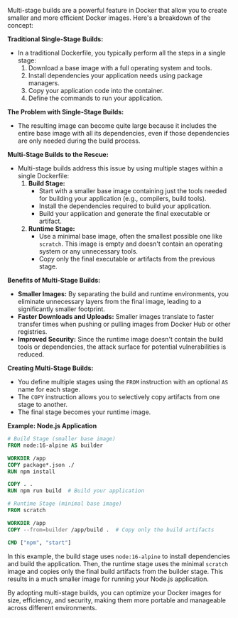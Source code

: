 Multi-stage builds are a powerful feature in Docker that allow you to create smaller and more efficient Docker images. Here's a breakdown of the concept:

**Traditional Single-Stage Builds:**

- In a traditional Dockerfile, you typically perform all the steps in a single stage:
    1. Download a base image with a full operating system and tools.
    2. Install dependencies your application needs using package managers.
    3. Copy your application code into the container.
    4. Define the commands to run your application.

**The Problem with Single-Stage Builds:**

- The resulting image can become quite large because it includes the entire base image with all its dependencies, even if those dependencies are only needed during the build process.

**Multi-Stage Builds to the Rescue:**

- Multi-stage builds address this issue by using multiple stages within a single Dockerfile:
    1. **Build Stage:**
        - Start with a smaller base image containing just the tools needed for building your application (e.g., compilers, build tools).
        - Install the dependencies required to build your application.
        - Build your application and generate the final executable or artifact.
    2. **Runtime Stage:**
        - Use a minimal base image, often the smallest possible one like `scratch`. This image is empty and doesn't contain an operating system or any unnecessary tools.
        - Copy only the final executable or artifacts from the previous stage.

**Benefits of Multi-Stage Builds:**

- **Smaller Images:** By separating the build and runtime environments, you eliminate unnecessary layers from the final image, leading to a significantly smaller footprint.
- **Faster Downloads and Uploads:** Smaller images translate to faster transfer times when pushing or pulling images from Docker Hub or other registries.
- **Improved Security:** Since the runtime image doesn't contain the build tools or dependencies, the attack surface for potential vulnerabilities is reduced.

**Creating Multi-Stage Builds:**

- You define multiple stages using the `FROM` instruction with an optional `AS` name for each stage.
- The `COPY` instruction allows you to selectively copy artifacts from one stage to another.
- The final stage becomes your runtime image.

**Example: Node.js Application**

```dockerfile
# Build Stage (smaller base image)
FROM node:16-alpine AS builder

WORKDIR /app
COPY package*.json ./
RUN npm install

COPY . .
RUN npm run build  # Build your application

# Runtime Stage (minimal base image)
FROM scratch

WORKDIR /app
COPY --from=builder /app/build .  # Copy only the build artifacts

CMD ["npm", "start"]
```

In this example, the build stage uses `node:16-alpine` to install dependencies and build the application. Then, the runtime stage uses the minimal `scratch` image and copies only the final build artifacts from the builder stage. This results in a much smaller image for running your Node.js application.

By adopting multi-stage builds, you can optimize your Docker images for size, efficiency, and security, making them more portable and manageable across different environments.
